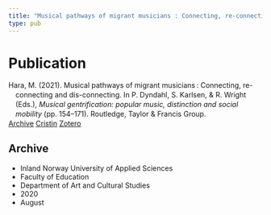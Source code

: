 ```yaml
---
title: "Musical pathways of migrant musicians : Connecting, re-connecting and dis-connecting"
type: pub
---
```

<h1>Publication</h1>
<article id="csl-bib-container-L4P5TW5P" class="csl-bib-container">
  <div class="csl-bib-body" style="line-height: 1.35; padding-left: 1em; text-indent:-1em;">
  <div class="csl-entry">Hara, M. (2021). Musical pathways of migrant musicians&#x202F;: Connecting, re-connecting and dis-connecting. In P. Dyndahl, S. Karlsen, &amp; R. Wright (Eds.), <i>Musical gentrification: popular music, distinction and social mobility</i> (pp. 154&#x2013;171). Routledge, Taylor &amp; Francis Group.</div>
</div>
  <div class="csl-bib-buttons">
    <a href="#taxonomy-article-L4P5TW5P" class="csl-bib-button">Archive</a>
    <a href="https://app.cristin.no/results/show.jsf?id=1823805" alt="Cristin URL" class="csl-bib-button">Cristin</a>
    <a href="http://zotero.org/groups/5022929/items/L4P5TW5P" alt="Zotero URL" class="csl-bib-button">Zotero</a>
  </div>
  <div id="csl-bib-meta-container-L4P5TW5P"></div>
</article>
<div id="csl-bib-meta-L4P5TW5P" class="csl-bib-meta">
  <article id="taxonomy-article-L4P5TW5P" class="taxonomy-article">
    <h1>Archive</h1>
    <ul>
      <li>Inland Norway University of Applied Sciences</li>
      <li>Faculty of Education</li>
      <li>Department of Art and Cultural Studies</li>
      <li>2020</li>
      <li>August</li>
    </ul>
  </article>
</div>
